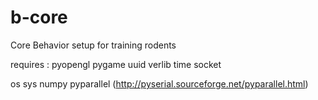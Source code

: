 b-core
======

Core Behavior setup for training rodents

requires :
pyopengl
pygame
uuid
verlib
time
socket

os
sys
numpy
pyparallel (http://pyserial.sourceforge.net/pyparallel.html)